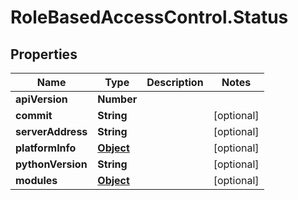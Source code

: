 # RoleBasedAccessControl.Status

## Properties
Name | Type | Description | Notes
------------ | ------------- | ------------- | -------------
**apiVersion** | **Number** |  | 
**commit** | **String** |  | [optional] 
**serverAddress** | **String** |  | [optional] 
**platformInfo** | [**Object**](.md) |  | [optional] 
**pythonVersion** | **String** |  | [optional] 
**modules** | [**Object**](.md) |  | [optional] 


